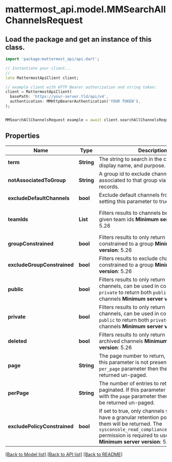 # mattermost_api.model.MMSearchAllChannelsRequest

## Load the package and get an instance of this class.
```dart
import 'package:mattermost_api/api.dart';

// Instantiate your client...
//
late MattermostApiClient client;

// example client with HTTP Bearer authorization and string token:
client = MattermostApiClient(
  basePath: 'https://your-server.tld/api/v4',
  authentication: MMHttpBearerAuthentication('YOUR TOKEN'),
);


MMSearchAllChannelsRequest example = await client.searchAllChannelsRequest.FUNCTION_THAT_RETURNS_THIS_CLASS();

```

## Properties
Name | Type | Description | Notes
------------ | ------------- | ------------- | -------------
**term** | **String** | The string to search in the channel name, display name, and purpose. | 
**notAssociatedToGroup** | **String** | A group id to exclude channels that are associated to that group via GroupChannel records. | [optional] 
**excludeDefaultChannels** | **bool** | Exclude default channels from the results by setting this parameter to true. | [optional] 
**teamIds** | **List<String>** | Filters results to channels belonging to the given team ids  __Minimum server version__: 5.26  | [optional] [default to const []]
**groupConstrained** | **bool** | Filters results to only return channels constrained to a group  __Minimum server version__: 5.26  | [optional] 
**excludeGroupConstrained** | **bool** | Filters results to exclude channels constrained to a group  __Minimum server version__: 5.26  | [optional] 
**public** | **bool** | Filters results to only return Public / Open channels, can be used in conjunction with `private` to return both `public` and `private` channels  __Minimum server version__: 5.26  | [optional] 
**private** | **bool** | Filters results to only return Private channels, can be used in conjunction with `public` to return both `private` and `public` channels  __Minimum server version__: 5.26  | [optional] 
**deleted** | **bool** | Filters results to only return deleted / archived channels  __Minimum server version__: 5.26  | [optional] 
**page** | **String** | The page number to return, if paginated. If this parameter is not present with the `per_page` parameter then the results will be returned un-paged. | [optional] 
**perPage** | **String** | The number of entries to return per page, if paginated. If this parameter is not present with the `page` parameter then the results will be returned un-paged. | [optional] 
**excludePolicyConstrained** | **bool** | If set to true, only channels which do not have a granular retention policy assigned to them will be returned. The `sysconsole_read_compliance_data_retention` permission is required to use this parameter. __Minimum server version__: 5.35  | [optional] [default to false]

[[Back to Model list]](../GENERATED_README.md#documentation-for-models) [[Back to API list]](../GENERATED_README.md#documentation-for-api-endpoints) [[Back to README]](../GENERATED_README.md)


